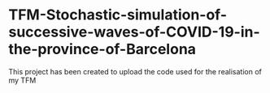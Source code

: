 # TFM-Stochastic-simulation-of-successive-waves-of-COVID-19-in-the-province-of-Barcelona
This project has been created to upload the code used for the realisation of my TFM
